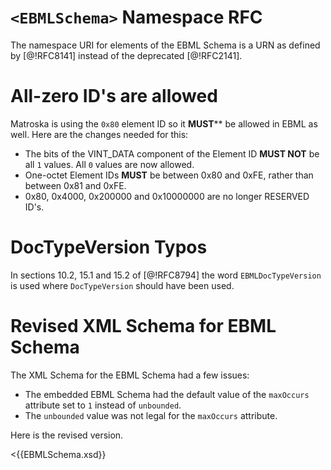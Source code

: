 # `<EBMLSchema>` Namespace RFC

The namespace URI for elements of the EBML Schema is a URN as defined by
[@!RFC8141] instead of the deprecated [@!RFC2141].

# All-zero ID's are allowed

Matroska is using the `0x80` element ID so it **MUST**** be allowed in EBML as well.
Here are the changes needed for this:

- The bits of the VINT\_DATA component of the Element ID **MUST NOT** be all `1` values.
All `0` values are now allowed.
- One-octet Element IDs **MUST** be between 0x80 and 0xFE, rather than between 0x81 and 0xFE.
- 0x80, 0x4000, 0x200000 and 0x10000000 are no longer RESERVED ID's.

# DocTypeVersion Typos

In sections 10.2, 15.1 and 15.2 of [@!RFC8794] the word `EBMLDocTypeVersion` is used where `DocTypeVersion`
should have been used.

# Revised XML Schema for EBML Schema

The XML Schema for the EBML Schema had a few issues:

- The embedded EBML Schema had the default value of the `maxOccurs` attribute set to `1` instead of `unbounded`.
- The `unbounded` value was not legal for the `maxOccurs` attribute.

Here is the revised version.

<{{EBMLSchema.xsd}}
